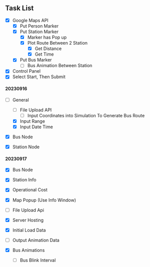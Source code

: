 ## Task List

- [x] Google Maps API
  - [x] Put Person Marker
  - [x] Put Station Marker
    - [x] Marker has Pop up
    - [x] Plot Route Between 2 Station
      - [x] Get Distance
      - [x] Get Time
  - [x] Put Bus Marker
    - [ ] Bus Animation Between Station
- [x] Control Panel
- [x] Select Start, Then Submit

#### 20230916
- [ ] General
  - [ ] File Upload API
    - [ ] Input Coordinates into Simulation To Generate Bus Route
  - [x] Input Range
  - [x] Input Date Time
- [x] Bus Node
- [x] Station Node


#### 20230917
- [x] Bus Node
- [x] Station Info
- [x] Operational Cost
- [x] Map Popup (Use Info Window)

- [ ] File Upload Api

- [x] Server Hosting
- [x] Initial Load Data
- [ ] Output Animation Data

- [x] Bus Animations
  - [ ] Bus Blink Interval